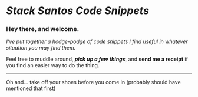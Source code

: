 # <i>Stack Santos Code Snippets</i>

### Hey there, and welcome.

<i>I've put together a hodge-podge of code snippets I find useful in whatever situation you may find them.</i>

Feel free to muddle around, <em><b>pick up a few things</b></em>, and <strong>send me a receipt</strong> if you find an easier way to
do the thing.

<hr>

Oh and... take off your shoes before you come in (probably should have mentioned that first)
